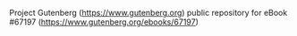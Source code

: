 Project Gutenberg (https://www.gutenberg.org) public repository for
eBook #67197 (https://www.gutenberg.org/ebooks/67197)

